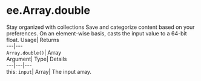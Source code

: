  
#  ee.Array.double 
Stay organized with collections  Save and categorize content based on your preferences. 
On an element-wise basis, casts the input value to a 64-bit float. Usage| Returns  
---|---  
`Array.double()`| Array  
Argument| Type| Details  
---|---|---  
this: `input`| Array| The input array.  
